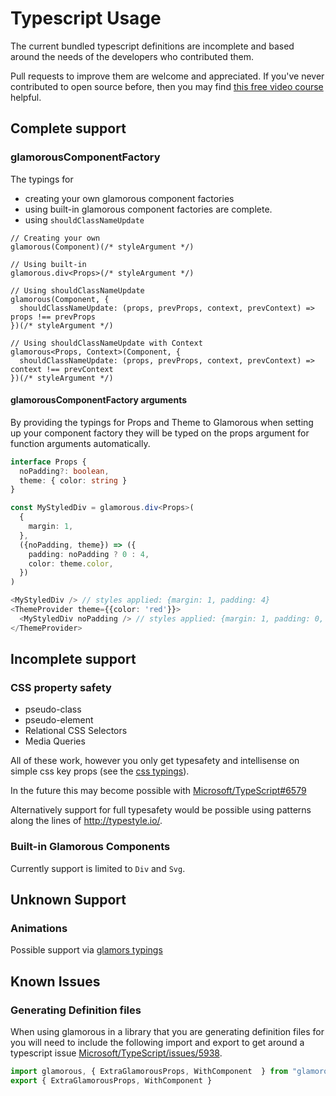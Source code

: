 # Typescript Usage

The current bundled typescript definitions are incomplete and based around the needs of the developers who contributed them.

Pull requests to improve them are welcome and appreciated. If you've never contributed to open source before, then you may find [this free video course](https://egghead.io/courses/how-to-contribute-to-an-open-source-project-on-github) helpful.

## Complete support

### glamorousComponentFactory

The typings for
* creating your own glamorous component factories
* using built-in glamorous component factories
are complete.
* using `shouldClassNameUpdate`

```
// Creating your own
glamorous(Component)(/* styleArgument */)

// Using built-in
glamorous.div<Props>(/* styleArgument */)

// Using shouldClassNameUpdate
glamorous(Component, {
  shouldClassNameUpdate: (props, prevProps, context, prevContext) => props !== prevProps
})(/* styleArgument */)

// Using shouldClassNameUpdate with Context
glamorous<Props, Context>(Component, {
  shouldClassNameUpdate: (props, prevProps, context, prevContext) => context !== prevContext
})(/* styleArgument */)
```

#### glamorousComponentFactory arguments

By providing the typings for Props and Theme to Glamorous when setting up your component factory they will be typed on the props argument for function arguments automatically.

```ts
interface Props {
  noPadding?: boolean,
  theme: { color: string }
}

const MyStyledDiv = glamorous.div<Props>(
  {
    margin: 1,
  },
  ({noPadding, theme}) => ({
    padding: noPadding ? 0 : 4,
    color: theme.color,
  })
)

<MyStyledDiv /> // styles applied: {margin: 1, padding: 4}
<ThemeProvider theme={{color: 'red'}}>
  <MyStyledDiv noPadding /> // styles applied: {margin: 1, padding: 0, color: red}
</ThemeProvider>
```

## Incomplete support

### CSS property safety

* pseudo-class
* pseudo-element
* Relational CSS Selectors
* Media Queries

All of these work, however you only get typesafety and intellisense on simple css key props (see the [css typings](https://github.com/paypal/glamorous/blob/master/typings/css-properties.d.ts)).

In the future this may become possible with [Microsoft/TypeScript#6579](https://github.com/Microsoft/TypeScript/issues/6579)

Alternatively support for full typesafety would be possible using patterns along the lines of http://typestyle.io/.

### Built-in Glamorous Components

Currently support is limited to `Div` and `Svg`.

## Unknown Support

### Animations

Possible support via [glamors typings](https://github.com/threepointone/glamor/blob/master/index.d.ts)

## Known Issues

### Generating Definition files

When using glamorous in a library that you are generating definition files for you will need to include the following import and export to get around a typescript issue [Microsoft/TypeScript/issues/5938](https://github.com/Microsoft/TypeScript/issues/5938).

```ts
import glamorous, { ExtraGlamorousProps, WithComponent  } from "glamorous"
export { ExtraGlamorousProps, WithComponent }
```

